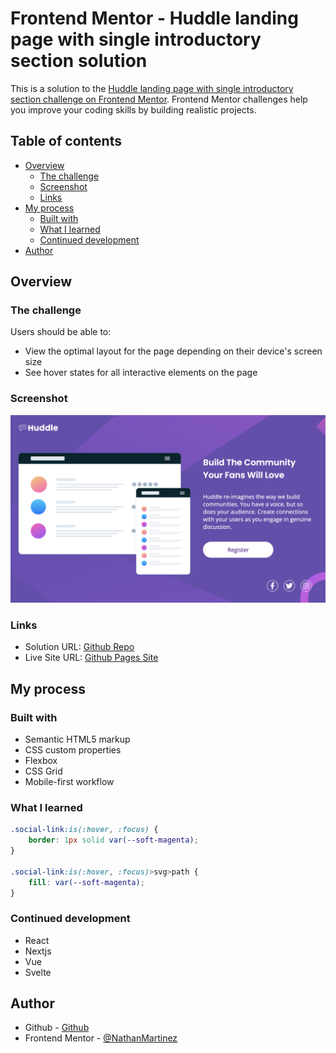 # Frontend Mentor - Huddle landing page with single introductory section solution

This is a solution to the [Huddle landing page with single introductory section challenge on Frontend Mentor](https://www.frontendmentor.io/challenges/huddle-landing-page-with-a-single-introductory-section-B_2Wvxgi0). Frontend Mentor challenges help you improve your coding skills by building realistic projects.

## Table of contents

- [Overview](#overview)
  - [The challenge](#the-challenge)
  - [Screenshot](#screenshot)
  - [Links](#links)
- [My process](#my-process)
  - [Built with](#built-with)
  - [What I learned](#what-i-learned)
  - [Continued development](#continued-development)
- [Author](#author)

## Overview

### The challenge

Users should be able to:

- View the optimal layout for the page depending on their device's screen size
- See hover states for all interactive elements on the page

### Screenshot

![](./images/Screen%20Shot%202023-02-06%20at%2010.41.13%20PM.png)

### Links

- Solution URL: [Github Repo](https://github.com/NathanMartinez/fm-huddle-landing-page-with-single-introductory-section)
- Live Site URL: [Github Pages Site](https://your-live-site-url.com)

## My process

### Built with

- Semantic HTML5 markup
- CSS custom properties
- Flexbox
- CSS Grid
- Mobile-first workflow

### What I learned

```css
.social-link:is(:hover, :focus) {
    border: 1px solid var(--soft-magenta);
}

.social-link:is(:hover, :focus)>svg>path {
    fill: var(--soft-magenta);
}
```

### Continued development

- React
- Nextjs
- Vue
- Svelte

## Author

- Github - [Github](https://github.com/NathanMartinez/)
- Frontend Mentor - [@NathanMartinez](https://www.frontendmentor.io/profile/NathanMartinez)
